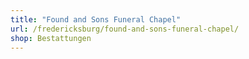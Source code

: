 ```yaml
---
title: "Found and Sons Funeral Chapel"
url: /fredericksburg/found-and-sons-funeral-chapel/
shop: Bestattungen
---
```

